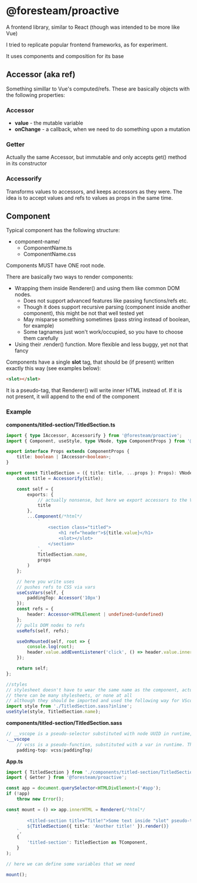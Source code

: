 # @foresteam/proactive
A frontend library, similar to React (though was intended to be more like Vue)

I tried to replicate popular frontend frameworks, as for experiment.

It uses components and composition for its base

## Accessor (aka ref)
Something simillar to Vue's computed/refs. These are basically objects with the following properties:
### Accessor
* **value** - the mutable variable
* **onChange** - a callback, when we need to do something upon a mutation
### Getter
Actually the same Accessor, but immutable and only accepts get() method in its constructor
### Accessorify
Transforms values to accessors, and keeps accessors as they were. The idea is to accept values and refs to values as props in the same time.

## Component
Typical component has the following structure:
* component-name/
	* ComponentName.ts
	* ComponentName.css

Components MUST have ONE root node.

There are basically two ways to render components:
* Wrapping them inside Renderer() and using them like common DOM nodes.
	* Does not support advanced features like passing functions/refs etc.
	* Though it does support recursive parsing (component inside another component), this might be not that well tested yet
	* May misparse something sometimes (pass string instead of boolean, for example)
	* Some tagnames just won't work/occupied, so you have to choose them carefully
* Using their .render() function. More flexible and less buggy, yet not that fancy

Components have a single **slot** tag, that should be (if present) written exactly this way (see examples below):
```html
<slot></slot>
```
It is a pseudo-tag, that Renderer() will write inner HTML instead of. If it is not present, it will append to the end of the component
### Example
**components/titled-section/TitledSection.ts**
```typescript
import { type IAccessor, Accessorify } from '@foresteam/proactive';
import { Component, useStyle, type VNode, type ComponentProps } from '@foresteam/proactive';

export interface Props extends ComponentProps {
	title: boolean | IAccessor<boolean>;
}

export const TitledSection = ({ title: title, ...props }: Props): VNode => {
	const title = Accessorify(title);

	const self = {
		exports: {
			// actually nonsense, but here we export accessors to the VNode
			title
		},
		...Component(/*html*/
			`
				<section class="titled">
					<h1 ref="header">${title.value}</h1>
					<slot></slot>
				</section>
			`,
			TitledSection.name,
			props
		)
	};

	// here you write uses
	// pushes refs to CSS via vars
	useCssVars(self, {
		paddingTop: Accessor('10px')
	});
	const refs = {
		header: Accessor<HTMLElement | undefined>(undefined)
	};
	// pulls DOM nodes to refs
	useRefs(self, refs);

	useOnMounted(self, root => {
		console.log(root);
		header.value.addEventListener('click', () => header.value.innerHTML = 'another header!');
	});

	return self;
};

//styles
// stylesheet doesn't have to wear the same name as the component, actually
// there can be many shylesheets, or none at all
// although they should be imported and used the following way for VScopes and CSSVars to work
import style from './TitledSection.sass?inline';
useStyle(style, TitledSection.name);
```
**components/titled-section/TitledSection.sass**
```scss
// __vscope is a pseudo-selector substituted with node UUID in runtime, so it provides scoped styling to some extent
.__vscope
	// vcss is a pseudo-function, substituted with a var in runtime. The name of its argument is the same as of JS var
	padding-top: vcss(paddingTop)
```
**App.ts**
```typescript
import { TitledSection } from './components/titled-section/TitledSection';
import { Getter } from '@foresteam/proactive';

const app = document.querySelector<HTMLDivElement>('#app');
if (!app)
	throw new Error();

const mount = () => app.innerHTML = Renderer(/*html*/
	`
		<titled-section title="Title!">Some text inside "slot" pseudo-tag</titled-section>
		${TitledSection({ title: 'Another title!' }).render()}
	`,
	{
		'titled-section': TitledSection as TComponent,
	}
);

// here we can define some variables that we need

mount();
```